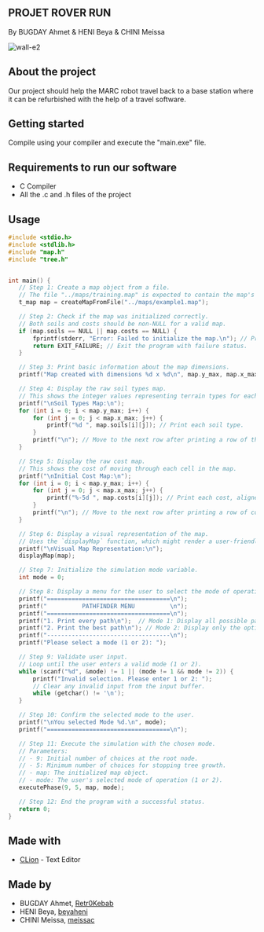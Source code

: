 ## PROJET ROVER RUN 

By BUGDAY Ahmet & HENI Beya & CHINI Meissa


![wall-e2](https://github.com/user-attachments/assets/548a2156-37b6-44ce-8e3b-8198548cfc01)

## About the project

Our project should help the MARC robot travel back to a base station where it can be refurbished with the help of a travel software.

## Getting started

Compile using your compiler and execute the "main.exe" file.

## Requirements to run our software

- C Compiler
- All the .c and .h files of the project

## Usage

 ```c
#include <stdio.h>
#include <stdlib.h>
#include "map.h"
#include "tree.h"


int main() {
    // Step 1: Create a map object from a file.
    // The file "../maps/training.map" is expected to contain the map's details.
    t_map map = createMapFromFile("../maps/example1.map");

    // Step 2: Check if the map was initialized correctly.
    // Both soils and costs should be non-NULL for a valid map.
    if (map.soils == NULL || map.costs == NULL) {
        fprintf(stderr, "Error: Failed to initialize the map.\n"); // Print error to standard error.
        return EXIT_FAILURE; // Exit the program with failure status.
    }

    // Step 3: Print basic information about the map dimensions.
    printf("Map created with dimensions %d x %d\n", map.y_max, map.x_max);

    // Step 4: Display the raw soil types map.
    // This shows the integer values representing terrain types for each cell.
    printf("\nSoil Types Map:\n");
    for (int i = 0; i < map.y_max; i++) {
        for (int j = 0; j < map.x_max; j++) {
            printf("%d ", map.soils[i][j]); // Print each soil type.
        }
        printf("\n"); // Move to the next row after printing a row of the map.
    }

    // Step 5: Display the raw cost map.
    // This shows the cost of moving through each cell in the map.
    printf("\nInitial Cost Map:\n");
    for (int i = 0; i < map.y_max; i++) {
        for (int j = 0; j < map.x_max; j++) {
            printf("%-5d ", map.costs[i][j]); // Print each cost, aligned for readability.
        }
        printf("\n"); // Move to the next row after printing a row of costs.
    }

    // Step 6: Display a visual representation of the map.
    // Uses the `displayMap` function, which might render a user-friendly view.
    printf("\nVisual Map Representation:\n");
    displayMap(map);

    // Step 7: Initialize the simulation mode variable.
    int mode = 0;

    // Step 8: Display a menu for the user to select the mode of operation.
    printf("===================================\n");
    printf("          PATHFINDER MENU          \n");
    printf("===================================\n");
    printf("1. Print every path\n");  // Mode 1: Display all possible paths.
    printf("2. Print the best path\n"); // Mode 2: Display only the optimal path.
    printf("-----------------------------------\n");
    printf("Please select a mode (1 or 2): ");

    // Step 9: Validate user input.
    // Loop until the user enters a valid mode (1 or 2).
    while (scanf("%d", &mode) != 1 || (mode != 1 && mode != 2)) {
        printf("Invalid selection. Please enter 1 or 2: ");
        // Clear any invalid input from the input buffer.
        while (getchar() != '\n');
    }

    // Step 10: Confirm the selected mode to the user.
    printf("\nYou selected Mode %d.\n", mode);
    printf("===================================\n");

    // Step 11: Execute the simulation with the chosen mode.
    // Parameters:
    // - 9: Initial number of choices at the root node.
    // - 5: Minimum number of choices for stopping tree growth.
    // - map: The initialized map object.
    // - mode: The user's selected mode of operation (1 or 2).
    executePhase(9, 5, map, mode);

    // Step 12: End the program with a successful status.
    return 0;
}
```

## Made with
* [CLion](https://www.jetbrains.com/fr-fr/clion/) - Text Editor

## Made by
- BUGDAY Ahmet, [Retr0Kebab](https://github.com/Retr0Kebab)
- HENI Beya, [beyaheni](https://github.com/beyalina)
- CHINI Meissa, [meissac](https://github.com/meissac)
